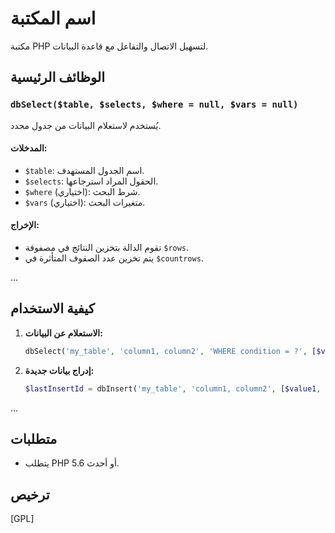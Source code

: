 # اسم المكتبة

مكتبة PHP لتسهيل الاتصال والتفاعل مع قاعدة البيانات.

## الوظائف الرئيسية

### `dbSelect($table, $selects, $where = null, $vars = null)`

يُستخدم لاستعلام البيانات من جدول محدد.

#### المدخلات:

- `$table`: اسم الجدول المستهدف.
- `$selects`: الحقول المراد استرجاعها.
- `$where` (اختياري): شرط البحث.
- `$vars` (اختياري): متغيرات البحث.

#### الإخراج:

- تقوم الدالة بتخزين النتائج في مصفوفة `$rows`.
- يتم تخزين عدد الصفوف المتأثرة في `$countrows`.

...

## كيفية الاستخدام

1. **الاستعلام عن البيانات:**
    ```php
    dbSelect('my_table', 'column1, column2', 'WHERE condition = ?', [$value]);
    ```

2. **إدراج بيانات جديدة:**
    ```php
    $lastInsertId = dbInsert('my_table', 'column1, column2', [$value1, $value2]);
    ```

...

## متطلبات

- يتطلب PHP 5.6 أو أحدث.

## ترخيص

[GPL]
